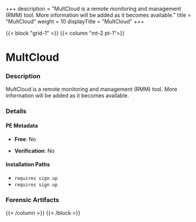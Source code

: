 +++
description = "MultCloud is a remote monitoring and management (RMM) tool. More information will be added as it becomes available."
title = "MultCloud"
weight = 10
displayTitle = "MultCloud"
+++


{{< block "grid-1" >}}
{{< column "mt-2 pt-1">}}

# MultCloud


### Description

MultCloud is a remote monitoring and management (RMM) tool. More information will be added as it becomes available.




### Details


#### PE Metadata


- **Free**: No

- **Verification**: No




#### Installation Paths
- `requires sign up`
- `requires sign up`

### Forensic Artifacts










{{< /column >}}
{{< /block >}}

